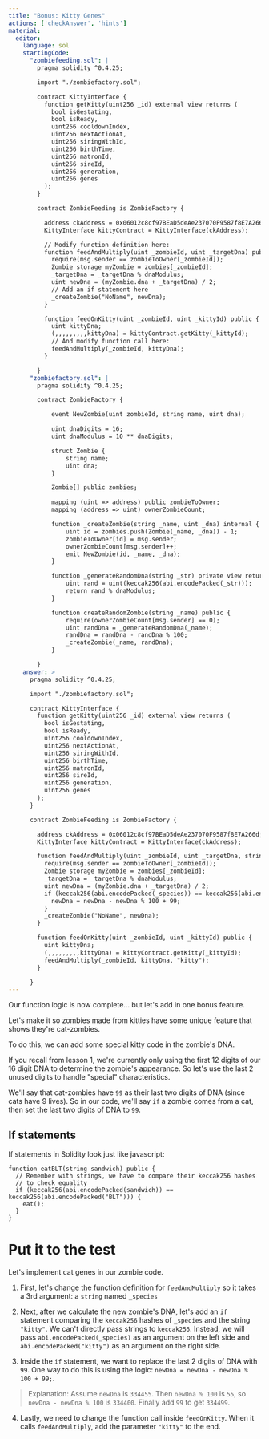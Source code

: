 ```yaml
---
title: "Bonus: Kitty Genes"
actions: ['checkAnswer', 'hints']
material:
  editor:
    language: sol
    startingCode:
      "zombiefeeding.sol": |
        pragma solidity ^0.4.25;

        import "./zombiefactory.sol";

        contract KittyInterface {
          function getKitty(uint256 _id) external view returns (
            bool isGestating,
            bool isReady,
            uint256 cooldownIndex,
            uint256 nextActionAt,
            uint256 siringWithId,
            uint256 birthTime,
            uint256 matronId,
            uint256 sireId,
            uint256 generation,
            uint256 genes
          );
        }

        contract ZombieFeeding is ZombieFactory {

          address ckAddress = 0x06012c8cf97BEaD5deAe237070F9587f8E7A266d;
          KittyInterface kittyContract = KittyInterface(ckAddress);

          // Modify function definition here:
          function feedAndMultiply(uint _zombieId, uint _targetDna) public {
            require(msg.sender == zombieToOwner[_zombieId]);
            Zombie storage myZombie = zombies[_zombieId];
            _targetDna = _targetDna % dnaModulus;
            uint newDna = (myZombie.dna + _targetDna) / 2;
            // Add an if statement here
            _createZombie("NoName", newDna);
          }

          function feedOnKitty(uint _zombieId, uint _kittyId) public {
            uint kittyDna;
            (,,,,,,,,,kittyDna) = kittyContract.getKitty(_kittyId);
            // And modify function call here:
            feedAndMultiply(_zombieId, kittyDna);
          }

        }
      "zombiefactory.sol": |
        pragma solidity ^0.4.25;

        contract ZombieFactory {

            event NewZombie(uint zombieId, string name, uint dna);

            uint dnaDigits = 16;
            uint dnaModulus = 10 ** dnaDigits;

            struct Zombie {
                string name;
                uint dna;
            }

            Zombie[] public zombies;

            mapping (uint => address) public zombieToOwner;
            mapping (address => uint) ownerZombieCount;

            function _createZombie(string _name, uint _dna) internal {
                uint id = zombies.push(Zombie(_name, _dna)) - 1;
                zombieToOwner[id] = msg.sender;
                ownerZombieCount[msg.sender]++;
                emit NewZombie(id, _name, _dna);
            }

            function _generateRandomDna(string _str) private view returns (uint) {
                uint rand = uint(keccak256(abi.encodePacked(_str)));
                return rand % dnaModulus;
            }

            function createRandomZombie(string _name) public {
                require(ownerZombieCount[msg.sender] == 0);
                uint randDna = _generateRandomDna(_name);
                randDna = randDna - randDna % 100;
                _createZombie(_name, randDna);
            }

        }
    answer: >
      pragma solidity ^0.4.25;

      import "./zombiefactory.sol";

      contract KittyInterface {
        function getKitty(uint256 _id) external view returns (
          bool isGestating,
          bool isReady,
          uint256 cooldownIndex,
          uint256 nextActionAt,
          uint256 siringWithId,
          uint256 birthTime,
          uint256 matronId,
          uint256 sireId,
          uint256 generation,
          uint256 genes
        );
      }

      contract ZombieFeeding is ZombieFactory {

        address ckAddress = 0x06012c8cf97BEaD5deAe237070F9587f8E7A266d;
        KittyInterface kittyContract = KittyInterface(ckAddress);

        function feedAndMultiply(uint _zombieId, uint _targetDna, string _species) public {
          require(msg.sender == zombieToOwner[_zombieId]);
          Zombie storage myZombie = zombies[_zombieId];
          _targetDna = _targetDna % dnaModulus;
          uint newDna = (myZombie.dna + _targetDna) / 2;
          if (keccak256(abi.encodePacked(_species)) == keccak256(abi.encodePacked("kitty"))) {
            newDna = newDna - newDna % 100 + 99;
          }
          _createZombie("NoName", newDna);
        }

        function feedOnKitty(uint _zombieId, uint _kittyId) public {
          uint kittyDna;
          (,,,,,,,,,kittyDna) = kittyContract.getKitty(_kittyId);
          feedAndMultiply(_zombieId, kittyDna, "kitty");
        }

      }
---
```


Our function logic is now complete... but let's add in one bonus feature.

Let's make it so zombies made from kitties have some unique feature that shows they're cat-zombies.

To do this, we can add some special kitty code in the zombie's DNA.

If you recall from lesson 1, we're currently only using the first 12 digits of our 16 digit DNA to determine the zombie's appearance. So let's use the last 2 unused digits to handle "special" characteristics. 

We'll say that cat-zombies have `99` as their last two digits of DNA (since cats have 9 lives). So in our code, we'll say `if` a zombie comes from a cat, then set the last two digits of DNA to `99`.

## If statements

If statements in Solidity look just like javascript:

```
function eatBLT(string sandwich) public {
  // Remember with strings, we have to compare their keccak256 hashes
  // to check equality
  if (keccak256(abi.encodePacked(sandwich)) == keccak256(abi.encodePacked("BLT"))) {
    eat();
  }
}
```

# Put it to the test

Let's implement cat genes in our zombie code.

1. First, let's change the function definition for `feedAndMultiply` so it takes a 3rd argument: a `string` named `_species`

2. Next, after we calculate the new zombie's DNA, let's add an `if` statement comparing the `keccak256` hashes of `_species` and the string `"kitty"`.  We can't directly pass strings to `keccak256`. Instead, we will pass `abi.encodePacked(_species)` as an argument on the left side and `abi.encodePacked("kitty")` as an argument on the right side.

3. Inside the `if` statement, we want to replace the last 2 digits of DNA with `99`. One way to do this is using the logic: `newDna = newDna - newDna % 100 + 99;`.

  > Explanation: Assume `newDna` is `334455`. Then `newDna % 100` is `55`, so `newDna - newDna % 100` is `334400`. Finally add `99` to get `334499`.

4. Lastly, we need to change the function call inside `feedOnKitty`. When it calls `feedAndMultiply`, add the parameter `"kitty"` to the end.
